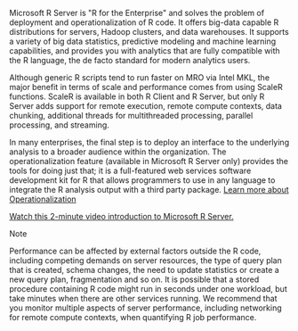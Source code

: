 Microsoft R Server is "R for the Enterprise" and solves the problem of deployment and operationalization of R code. It offers big-data capable R distributions for servers, Hadoop clusters, and data warehouses. It supports a variety of big data statistics, predictive modeling and machine learning capabilities, and provides you with analytics that are fully compatible with the R language, the de facto standard for modern analytics users.

Although generic R scripts tend to run faster on MRO via Intel MKL, the major benefit in terms of scale and performance comes from using ScaleR functions. ScaleR is available in both R Client and R Server, but only R Server adds support for remote execution, remote compute contexts, data chunking, additional threads for multithreaded processing, parallel processing, and streaming.

In many enterprises, the final step is to deploy an interface to the underlying analysis to a broader audience within the organization. The operationalization feature (available in Microsoft R Server only) provides the tools for doing just that; it is a full-featured web services software development kit for R that allows programmers to use in any language to integrate the R analysis output with a third party package. [Learn more about Operationalization](../../operationalize/about.md)

<a href="https://www.microsoft.com/en-us/cloud-platform/r-server" target="_blank">Watch this 2-minute video introduction to Microsoft R Server.</a> 

> [!Note]
> Performance can be affected by external factors outside the R code, including competing demands on server resources, the type of query plan that is created, schema changes, the need to update statistics or create a new query plan, fragmentation and so on. It is possible that a stored procedure containing R code might run in seconds under one workload, but take minutes when there are other services running. We recommend that you monitor multiple aspects of server performance, including networking for remote compute contexts, when quantifying R job performance.